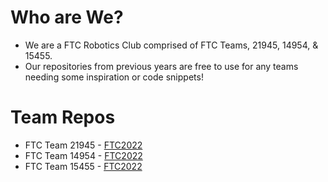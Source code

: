 # Who are We?
* We are a FTC Robotics Club comprised of FTC Teams, 21945, 14954, & 15455.
* Our repositories from previous years are free to use for any teams needing some inspiration or code snippets!

# Team Repos
* FTC Team 21945 - [FTC2022](https://github.com/Avon-Roborioles/Old-2022)
* FTC Team 14954 - [FTC2022](https://github.com/Avon-Roborioles/Old_2022-14954)
* FTC Team 15455 - [FTC2022](https://github.com/Avon-Roborioles/Old-2022-15455)
